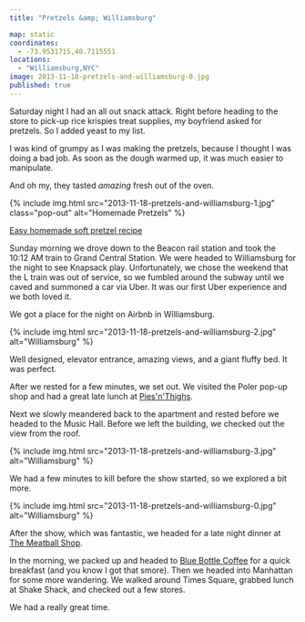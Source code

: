 ```yaml
---
title: "Pretzels &amp; Williamsburg"

map: static
coordinates:
  - -73.9531715,40.7115551
locations:
  - "Williamsburg,NYC"
image: 2013-11-18-pretzels-and-williamsburg-0.jpg
published: true
---
```


Saturday night I had an all out snack attack. Right before heading to the store to pick-up rice krispies treat supplies, my boyfriend asked for pretzels. So I added yeast to my list.

I was kind of grumpy as I was making the pretzels, because I thought I was doing a bad job. As soon as the dough warmed up, it was much easier to manipulate.

And oh my, they tasted _amazing_ fresh out of the oven.

<div class="photos">

{% include img.html src="2013-11-18-pretzels-and-williamsburg-1.jpg" class="pop-out" alt="Homemade Pretzels" %}

</div>

[Easy homemade soft pretzel recipe](http://oishiitreats.blogspot.com/2013/04/easy-homemade-soft-pretzels.html)

Sunday morning we drove down to the Beacon rail station and took the 10:12 AM train to Grand Central Station. We were headed to Williamsburg for the night to see Knapsack play. Unfortunately, we chose the weekend that the L train was out of service, so we fumbled around the subway until we caved and summoned a car via Uber. It was our first Uber experience and we both loved it.

We got a place for the night on Airbnb in Williamsburg.

<div class="photos">

{% include img.html src="2013-11-18-pretzels-and-williamsburg-2.jpg"  alt="Williamsburg" %}

</div>

Well designed, elevator entrance, amazing views, and a giant fluffy bed. It was perfect.

After we rested for a few minutes, we set out. We visited the Poler pop-up shop and had a great late lunch at [Pies'n'Thighs](http://piesnthighs.com/).

Next we slowly meandered back to the apartment and rested before we headed to the Music Hall. Before we left the building, we checked out the view from the roof.

<div class="photos">

{% include img.html src="2013-11-18-pretzels-and-williamsburg-3.jpg" alt="Williamsburg" %}

</div>

We had a few minutes to kill before the show started, so we explored a bit more.

<div class="photos">

{% include img.html src="2013-11-18-pretzels-and-williamsburg-0.jpg" alt="Williamsburg" %}

</div>

After the show, which was fantastic, we headed for a late night dinner at [The Meatball Shop](http://www.themeatballshop.com/).

In the morning, we packed up and headed to [Blue Bottle Coffee](http://www.bluebottlecoffee.com/) for a quick breakfast (and you know I got that smore). Then we headed into Manhattan for some more wandering. We walked around Times Square, grabbed lunch at Shake Shack, and checked out a few stores.

We had a really great time.
